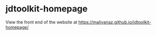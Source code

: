 # jdtoolkit-homepage 
View the front end of the website at https://maliyanaz.github.io/jdtoolkit-homepage/  
